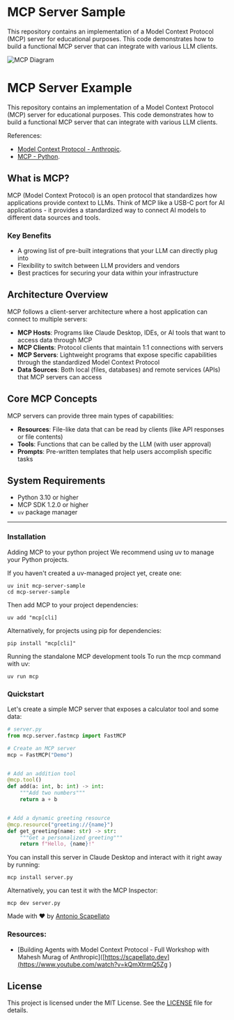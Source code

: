 # MCP Server Sample

This repository contains an implementation of a Model Context Protocol (MCP) server for educational purposes. This code demonstrates how to build a functional MCP server that can integrate with various LLM clients.

![MCP Diagram](assets/architecture.png)

# MCP Server Example

This repository contains an implementation of a Model Context Protocol (MCP) server for educational purposes. This code demonstrates how to build a functional MCP server that can integrate with various LLM clients.

References: 
- [Model Context Protocol - Anthropic](https://modelcontextprotocol.io/).
- [MCP - Python](https://pypi.org/project/mcp/).

## What is MCP?

MCP (Model Context Protocol) is an open protocol that standardizes how applications provide context to LLMs. Think of MCP like a USB-C port for AI applications - it provides a standardized way to connect AI models to different data sources and tools.


### Key Benefits

- A growing list of pre-built integrations that your LLM can directly plug into
- Flexibility to switch between LLM providers and vendors
- Best practices for securing your data within your infrastructure

## Architecture Overview

MCP follows a client-server architecture where a host application can connect to multiple servers:

- **MCP Hosts**: Programs like Claude Desktop, IDEs, or AI tools that want to access data through MCP
- **MCP Clients**: Protocol clients that maintain 1:1 connections with servers
- **MCP Servers**: Lightweight programs that expose specific capabilities through the standardized Model Context Protocol
- **Data Sources**: Both local (files, databases) and remote services (APIs) that MCP servers can access

## Core MCP Concepts

MCP servers can provide three main types of capabilities:

- **Resources**: File-like data that can be read by clients (like API responses or file contents)
- **Tools**: Functions that can be called by the LLM (with user approval)
- **Prompts**: Pre-written templates that help users accomplish specific tasks

## System Requirements

- Python 3.10 or higher
- MCP SDK 1.2.0 or higher
- `uv` package manager

--- 

### Installation
Adding MCP to your python project
We recommend using uv to manage your Python projects.

If you haven't created a uv-managed project yet, create one:

```
uv init mcp-server-sample
cd mcp-server-sample
```

Then add MCP to your project dependencies:

```console
uv add "mcp[cli]
```
Alternatively, for projects using pip for dependencies:

```console
pip install "mcp[cli]"
```

Running the standalone MCP development tools
To run the mcp command with uv:

```console
uv run mcp
```

### Quickstart
Let's create a simple MCP server that exposes a calculator tool and some data:

```python
# server.py
from mcp.server.fastmcp import FastMCP

# Create an MCP server
mcp = FastMCP("Demo")


# Add an addition tool
@mcp.tool()
def add(a: int, b: int) -> int:
    """Add two numbers"""
    return a + b


# Add a dynamic greeting resource
@mcp.resource("greeting://{name}")
def get_greeting(name: str) -> str:
    """Get a personalized greeting"""
    return f"Hello, {name}!"
```

You can install this server in Claude Desktop and interact with it right away by running:

```console
mcp install server.py
```
Alternatively, you can test it with the MCP Inspector:

```console
mcp dev server.py
```

Made with ❤️ by [Antonio Scapellato](https://scapellato.dev)

### Resources: 
- [Building Agents with Model Context Protocol - Full Workshop with Mahesh Murag of Anthropic]([https://scapellato.dev](https://www.youtube.com/watch?v=kQmXtrmQ5Zg )


## License

This project is licensed under the MIT License. See the [LICENSE](LICENSE) file for details.
